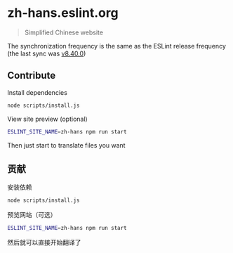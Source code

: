 # zh-hans.eslint.org

> Simplified Chinese website

The synchronization frequency is the same as the ESLint release frequency (the last sync was [v8.40.0](https://github.com/eslint/eslint/tree/v8.40.0))

## Contribute

Install dependencies

```sh
node scripts/install.js
```

View site preview (optional)

```sh
ESLINT_SITE_NAME=zh-hans npm run start
```

Then just start to translate files you want

## 贡献

安装依赖

```sh
node scripts/install.js
```

预览网站（可选）

```sh
ESLINT_SITE_NAME=zh-hans npm run start
```

然后就可以直接开始翻译了
